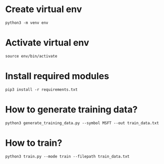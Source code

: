 # Create virtual env
```
python3 -m venv env
```

# Activate virtual env
```
source env/bin/activate
```

# Install required modules
```
pip3 install -r requirements.txt
```

# How to generate training data?
```
python3 generate_training_data.py --symbol MSFT --out train_data.txt 
```

# How to train?
```
python3 train.py --mode train --filepath train_data.txt
```

